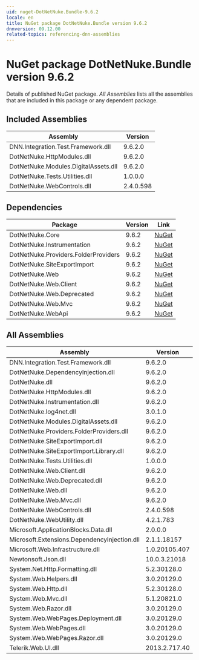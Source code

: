 ```yaml
---
uid: nuget-DotNetNuke.Bundle-9.6.2
locale: en
title: NuGet package DotNetNuke.Bundle version 9.6.2
dnnversion: 09.12.00
related-topics: referencing-dnn-assemblies
---
```


# NuGet package DotNetNuke.Bundle version 9.6.2
Details of published NuGet package.
*All Assemblies* lists all the assemblies that are included in this package or any dependent package.

## Included Assemblies

|Assembly|Version|
|---|---|
|DNN.Integration.Test.Framework.dll|9.6.2.0|
|DotNetNuke.HttpModules.dll|9.6.2.0|
|DotNetNuke.Modules.DigitalAssets.dll|9.6.2.0|
|DotNetNuke.Tests.Utilities.dll|1.0.0.0|
|DotNetNuke.WebControls.dll|2.4.0.598|

## Dependencies

|Package|Version|Link|
|---|---|---|
|DotNetNuke.Core|9.6.2|[NuGet](https://www.nuget.org/packages/DotNetNuke.Core/9.6.2)|
|DotNetNuke.Instrumentation|9.6.2|[NuGet](https://www.nuget.org/packages/DotNetNuke.Instrumentation/9.6.2)|
|DotNetNuke.Providers.FolderProviders|9.6.2|[NuGet](https://www.nuget.org/packages/DotNetNuke.Providers.FolderProviders/9.6.2)|
|DotNetNuke.SiteExportImport|9.6.2|[NuGet](https://www.nuget.org/packages/DotNetNuke.SiteExportImport/9.6.2)|
|DotNetNuke.Web|9.6.2|[NuGet](https://www.nuget.org/packages/DotNetNuke.Web/9.6.2)|
|DotNetNuke.Web.Client|9.6.2|[NuGet](https://www.nuget.org/packages/DotNetNuke.Web.Client/9.6.2)|
|DotNetNuke.Web.Deprecated|9.6.2|[NuGet](https://www.nuget.org/packages/DotNetNuke.Web.Deprecated/9.6.2)|
|DotNetNuke.Web.Mvc|9.6.2|[NuGet](https://www.nuget.org/packages/DotNetNuke.Web.Mvc/9.6.2)|
|DotNetNuke.WebApi|9.6.2|[NuGet](https://www.nuget.org/packages/DotNetNuke.WebApi/9.6.2)|

## All Assemblies

|Assembly|Version|
|---|---|
|DNN.Integration.Test.Framework.dll|9.6.2.0|
|DotNetNuke.DependencyInjection.dll|9.6.2.0|
|DotNetNuke.dll|9.6.2.0|
|DotNetNuke.HttpModules.dll|9.6.2.0|
|DotNetNuke.Instrumentation.dll|9.6.2.0|
|DotNetNuke.log4net.dll|3.0.1.0|
|DotNetNuke.Modules.DigitalAssets.dll|9.6.2.0|
|DotNetNuke.Providers.FolderProviders.dll|9.6.2.0|
|DotNetNuke.SiteExportImport.dll|9.6.2.0|
|DotNetNuke.SiteExportImport.Library.dll|9.6.2.0|
|DotNetNuke.Tests.Utilities.dll|1.0.0.0|
|DotNetNuke.Web.Client.dll|9.6.2.0|
|DotNetNuke.Web.Deprecated.dll|9.6.2.0|
|DotNetNuke.Web.dll|9.6.2.0|
|DotNetNuke.Web.Mvc.dll|9.6.2.0|
|DotNetNuke.WebControls.dll|2.4.0.598|
|DotNetNuke.WebUtility.dll|4.2.1.783|
|Microsoft.ApplicationBlocks.Data.dll|2.0.0.0|
|Microsoft.Extensions.DependencyInjection.dll|2.1.1.18157|
|Microsoft.Web.Infrastructure.dll|1.0.20105.407|
|Newtonsoft.Json.dll|10.0.3.21018|
|System.Net.Http.Formatting.dll|5.2.30128.0|
|System.Web.Helpers.dll|3.0.20129.0|
|System.Web.Http.dll|5.2.30128.0|
|System.Web.Mvc.dll|5.1.20821.0|
|System.Web.Razor.dll|3.0.20129.0|
|System.Web.WebPages.Deployment.dll|3.0.20129.0|
|System.Web.WebPages.dll|3.0.20129.0|
|System.Web.WebPages.Razor.dll|3.0.20129.0|
|Telerik.Web.UI.dll|2013.2.717.40|

